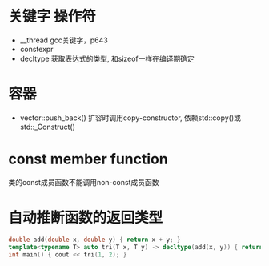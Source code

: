 # 关键字 操作符
- __thread
  gcc关键字，p643
- constexpr
- decltype
  获取表达式的类型, 和sizeof一样在编译期确定

# 容器
- vector::push_back()
  扩容时调用copy-constructor, 依赖std::copy()或std::_Construct()

# const member function
类的const成员函数不能调用non-const成员函数

# 自动推断函数的返回类型
```cpp
double add(double x, double y) { return x + y; }
template<typename T> auto tri(T x, T y) -> decltype(add(x, y)) { return 3 * add(x, y); }
int main() { cout << tri(1, 2); }
```